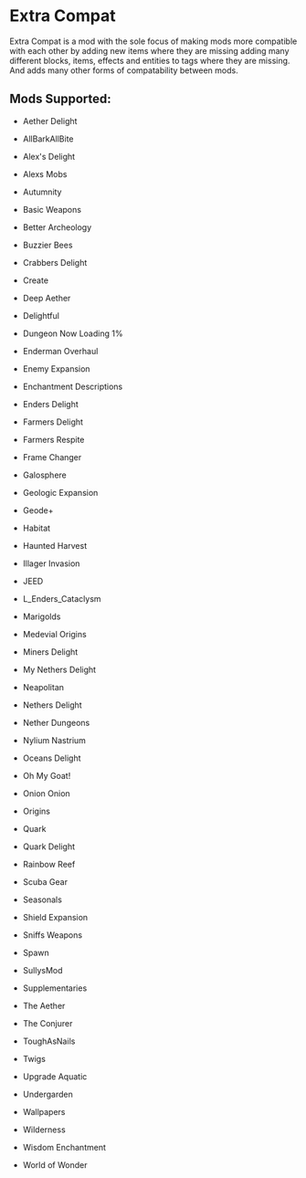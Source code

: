 # **Extra Compat**

Extra Compat is a mod with the sole focus of 
making mods more compatible with each other
by adding new items where they are missing
adding many different blocks, items, effects and entities to tags where they are missing. And adds many other forms of compatability between mods.

## **Mods Supported:**

- Aether Delight

- AllBarkAllBite
  
- Alex's Delight

- Alexs Mobs

- Autumnity

- Basic Weapons

- Better Archeology 

- Buzzier Bees

- Crabbers Delight 

- Create

- Deep Aether 

- Delightful

- Dungeon Now Loading 1%

- Enderman Overhaul 

- Enemy Expansion 

- Enchantment Descriptions 

- Enders Delight

- Farmers Delight

- Farmers Respite

- Frame Changer

- Galosphere

- Geologic Expansion

- Geode+

- Habitat

- Haunted Harvest

- Illager Invasion 

- JEED

- L_Enders_Cataclysm

- Marigolds 

- Medevial Origins

- Miners Delight 

- My Nethers Delight 

- Neapolitan 

- Nethers Delight

- Nether Dungeons 

- Nylium Nastrium

- Oceans Delight

- Oh My Goat!

- Onion Onion

- Origins 

- Quark

- Quark Delight 

- Rainbow Reef

- Scuba Gear

- Seasonals

- Shield Expansion 

- Sniffs Weapons

- Spawn

- SullysMod

- Supplementaries

- The Aether

- The Conjurer 

- ToughAsNails

- Twigs

- Upgrade Aquatic

- Undergarden

- Wallpapers 

- Wilderness

- Wisdom Enchantment 

- World of Wonder
  
